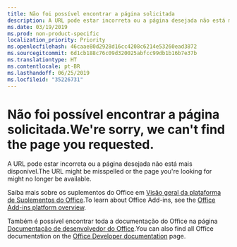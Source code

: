 ```yaml
---
title: Não foi possível encontrar a página solicitada
description: A URL pode estar incorreta ou a página desejada não está mais disponível.
ms.date: 03/19/2019
ms.prod: non-product-specific
localization_priority: Priority
ms.openlocfilehash: 46caae80d2928d16cc4208c6214e53260ead3872
ms.sourcegitcommit: 6d1cb188c76c09d320025abfcc99db1b16b7e37b
ms.translationtype: HT
ms.contentlocale: pt-BR
ms.lasthandoff: 06/25/2019
ms.locfileid: "35226731"
---
```

# <a name="were-sorry-we-cant-find-the-page-you-requested"></a><span data-ttu-id="da6de-103">Não foi possível encontrar a página solicitada.</span><span class="sxs-lookup"><span data-stu-id="da6de-103">We're sorry, we can't find the page you requested.</span></span>

<span data-ttu-id="da6de-104">A URL pode estar incorreta ou a página desejada não está mais disponível.</span><span class="sxs-lookup"><span data-stu-id="da6de-104">The URL might be misspelled or the page you're looking for might no longer be available.</span></span>  

<span data-ttu-id="da6de-105">Saiba mais sobre os suplementos do Office em [Visão geral da plataforma de Suplementos do Office](/office/dev/add-ins/overview/office-add-ins).</span><span class="sxs-lookup"><span data-stu-id="da6de-105">To learn about Office Add-ins, see the [Office Add-ins platform overview](/office/dev/add-ins/overview/office-add-ins).</span></span>

<span data-ttu-id="da6de-106">Também é possível encontrar toda a documentação do Office na página [Documentação de desenvolvedor do Office](https://developer.microsoft.com/office/docs).</span><span class="sxs-lookup"><span data-stu-id="da6de-106">You can also find all Office documentation on the [Office Developer documentation](https://developer.microsoft.com/office/docs) page.</span></span>
